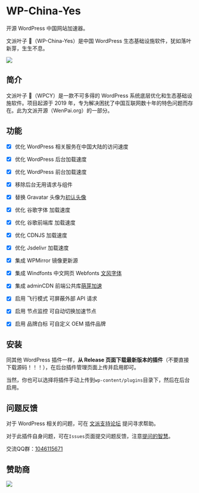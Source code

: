 # WP-China-Yes

开源 WordPress 中国网站加速器。

文派叶子 🍃（WP-China-Yes）是中国 WordPress 生态基础设施软件，犹如落叶新芽，生生不息。


<a href="#"><img height="auto" src="https://wpcy.com/wp-content/uploads/2024/10/2024-10-8-111028.png"></a>

## 简介
文派叶子 🍃（WPCY）是一款不可多得的 WordPress 系统底层优化和生态基础设施软件。项目起源于 2019 年，专为解决困扰了中国互联网数十年的特色问题而存在。此为文派开源（WenPai.org）的一部分。

## 功能

- [x] 优化 WordPress 相关服务在中国大陆的访问速度
- [x] 优化 WordPress 后台加载速度
- [x] 优化 WordPress 前台加载速度
- [x] 移除后台无用请求与组件
- [x] 替换 Gravatar 头像为[初认头像](https://cravatar.com/)
- [x] 优化 谷歌字体 加载速度
- [x] 优化 谷歌前端库 加载速度
- [x] 优化 CDNJS 加载速度
- [x] 优化 Jsdelivr 加载速度
- [x] 集成 WPMirror 镜像更新源
- [x] 集成 Windfonts 中文网页 Webfonts [文风字体](https://windfonts.com)
- [x] 集成 adminCDN 前端公共库[萌芽加速](https://admincdn.com)
- [x] 启用 飞行模式 可屏蔽外部 API 请求
- [x] 启用 节点监控 可自动切换加速节点
- [x] 启用 品牌白标 可自定义 OEM 插件品牌


## 安装

同其他 WordPress 插件一样，**从 Release 页面下载最新版本的插件**（不要直接下载源码！！！），在后台插件管理页面上传并启用即可。

当然，你也可以选择将插件手动上传到`wp-content/plugins`目录下，然后在后台启用。

## 问题反馈

对于 WordPress 相关的问题，可在 [文派支持论坛](https://wenpai.org/support) 提问寻求帮助。

对于此插件自身问题，可在`Issues`页面提交问题反馈，注意[提问的智慧](https://github.com/ryanhanwu/How-To-Ask-Questions-The-Smart-Way/blob/main/README-zh_CN.md)。

交流QQ群：[1046115671](https://qm.qq.com/q/BATf8KsCje)

## 赞助商

<a href="#"><img height="auto" src="https://wpcy.com/wp-content/uploads/2024/12/20241221-122843@2x.png"></a>
